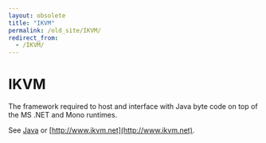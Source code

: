 ```yaml
---
layout: obsolete
title: "IKVM"
permalink: /old_site/IKVM/
redirect_from:
  - /IKVM/
---
```


IKVM
====

The framework required to host and interface with Java byte code on top of the MS .NET and Mono runtimes.

See [Java]({{site.github.url}}/old_site/Java "Java") or [http://www.ikvm.net](http://www.ikvm.net).

